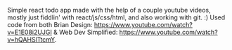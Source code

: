Simple react todo app made with the help of a couple youtube videos, mostly just fiddlin' with react/js/css/html, and also working with git. :)
Used code from both Brian Design: https://www.youtube.com/watch?v=E1E08i2UJGI & Web Dev Simplified: https://www.youtube.com/watch?v=hQAHSlTtcmY.
